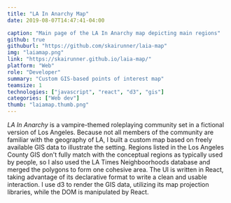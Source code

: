 ```yaml
---
title: "LA In Anarchy Map"
date: 2019-08-07T14:47:41-04:00

caption: "Main page of the LA In Anarchy map depicting main regions"
github: true
githuburl: "https://github.com/skairunner/laia-map"
img: "laiamap.png"
link: "https://skairunner.github.io/laia-map/"
platform: "Web"
role: "Developer"
summary: "Custom GIS-based points of interest map"
teamsize: 1
technologies: ["javascript", "react", "d3", "gis"]
categories: ["Web dev"]
thumb: "laiamap.thumb.png"
---
```


*LA In Anarchy* is a vampire-themed roleplaying community set in a fictional version of Los Angeles. Because not all members of the community are familiar with the geography of LA, I built a custom map based on freely available GIS data to illustrate the setting. Regions listed in the Los Angeles County GIS don't fully match with the conceptual regions as typically used by people, so I also used the LA Times Neighboorhoods database and merged the polygons to form one cohesive area. The UI is written in React, taking advantage of its declarative format to write a clean and usable interaction. I use d3 to render the GIS data, utilizing its map projection libraries, while the DOM is manipulated by React.
